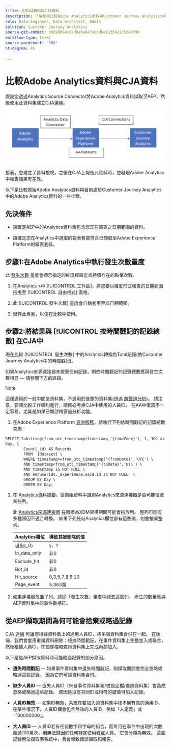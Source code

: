 ```yaml
---
title: 比較AA資料與CJA資料
description: 了解如何比較Adobe Analytics資料與Customer Journey Analytics中的資料
role: Data Engineer, Data Architect, Admin
solution: Customer Journey Analytics
source-git-commit: b0d29964c67d8a6a847a05dbe113b8213b346f9b
workflow-type: tm+mt
source-wordcount: '706'
ht-degree: 4%

---
```



# 比較Adobe Analytics資料與CJA資料

假設您透過Analytics Source Connector將Adobe Analytics資料擷取至AEP，然後使用此資料集建立CJA連線。

![資料流](assets/compare.png)

接著，您建立了資料檢視，之後在CJA上報告此資料時，您發現Adobe Analytics中報告結果有差異。

以下是比較原始Adobe Analytics資料與目前處於Customer Journey Analytics中的Adobe Analytics資料的一些步驟。

## 先決條件

* 請確定AEP中的Analytics資料集包含您正在調查之日期範圍的資料。

* 請確定您在Analytics中選取的報表套裝符合已擷取至Adobe Experience Platform的報表套裝。


## 步驟1:在Adobe Analytics中執行發生次數量度

此 [發生次數](https://experienceleague.adobe.com/docs/analytics/components/metrics/occurrences.html?lang=en) 量度會顯示指定的維度經設定或持續存在的點擊次數。

1. 在Analytics >中 [!UICONTROL 工作區]，將您要以維度形式報告的日期範圍拖曳至 [!UICONTROL 自由格式] 表格。

1. 此 [!UICONTROL 發生次數] 量度會自動套用至該日期範圍。

1. 儲存此專案，以便在比較中使用。

## 步驟2:將結果與 [!UICONTROL 按時間戳記的記錄總數] 在CJA中

現在比較 [!UICONTROL 發生次數] 中的Analytics轉換為Total記錄(依Customer Journey Analytics中的時間戳記)。

如果Analytics來源連接器未捨棄任何記錄，則依時間戳記的記錄總數應與發生次數相符 — 請參閱下方的區段。

>[!NOTE]
>
>這僅適用於一般中間值資料集，不適用於匯整的資料集(透過 [跨管道分析](/help/connections/cca/overview.md))。 請注意，要讓比較工作順利進行，請務必考慮CJA中使用的人員ID。 在AA中復寫不一定容易，尤其是如果已開啟跨管道分析功能。

1. 在Adobe Experience Platform [查詢服務](https://experienceleague.adobe.com/docs/experience-platform/query/best-practices/adobe-analytics.html)，請執行下列依時間戳記的記錄總數查詢：

```
SELECT Substring(from_utc_timestamp(timestamp,'{timeZone}'), 1, 10) as Day, \ 
        Count(_id) AS Records 
        FROM  {dataset} \ 
        WHERE timestamp>=from_utc_timestamp('{fromDate}','UTC') \ 
        AND timestamp<from_utc_timestamp('{toDate}','UTC') \ 
        AND timestamp IS NOT NULL \ 
        AND enduserids._experience.aaid.id IS NOT NULL  \ 
        GROUP BY Day \ 
        ORDER BY Day; 
```

1. 在 [Analytics資料摘要](https://experienceleague.adobe.com/docs/analytics/export/analytics-data-feed/data-feed-contents/datafeeds-reference.html?lang=zh-Hant)，從原始資料中識別Analytics來源連接器是否可能捨棄某些列。

   此 [Analytics來源連接器](https://experienceleague.adobe.com/docs/experience-platform/sources/ui-tutorials/create/adobe-applications/analytics.html?lang=zh-Hant) 在轉換為XDM架構期間可能會拖放列。 整列可能有多種原因不適合轉換。 如果下列任何Analytics欄位都有這些值，則會捨棄整列。

   | Analytics欄位 | 導致其被刪除的值 |
   | --- | --- |
   | 退出(_O) | `y, Y` |
   | In_data_only | 非0 |
   | Exclude_hit | 非0 |
   | Bot_id | 非0 |
   | Hit_source | 0,3,5,7,8,9,10 |
   | Page_event | 5.363萬 |

1. 如果連接器放置了列，請從「發生次數」量度中減去這些列。 產生的數量應與AEP資料集中的事件數相符。

## 從AEP擷取期間為何可能會捨棄或略過記錄

CJA [連線](/help/connections/create-connection.md) 可讓您根據資料集上的通用人員ID，將多個資料集合併在一起。 在後端，我們會套用重複資料刪除：根據時間戳記，在事件資料集上完整加入或聯合，然後根據人員ID，在設定檔和查詢資料集上完成內部加入。

以下是從AEP擷取資料時可能略過記錄的部分原因。

* **遺失時間戳記**  — 如果事件資料集中遺失時間戳記，則擷取期間會完全忽略或略過這些記錄。 因為它們可讓資料集合併。

* **缺少人員ID**  — 遺失人員ID（來自事件資料集和/或設定檔/查詢資料集）會造成忽略或略過這些記錄。 原因是沒有共同ID或相符的鍵值可加入記錄。

* **人員ID無效**  — 如果ID無效，系統在要加入的資料集中找不到有效的通用ID。 在某些情況下，人員ID欄會包含無效的人員ID，例如「未定義」或「00000000」。

* **大人員ID**  — 人員ID若有任何數字和字母的組合，而每月在事件中出現的次數超過100萬次，則無法歸因於任何特定使用者或人員。 它會分類為無效。 這些記錄無法擷取至系統中，且會導致錯誤擷取和報告。


